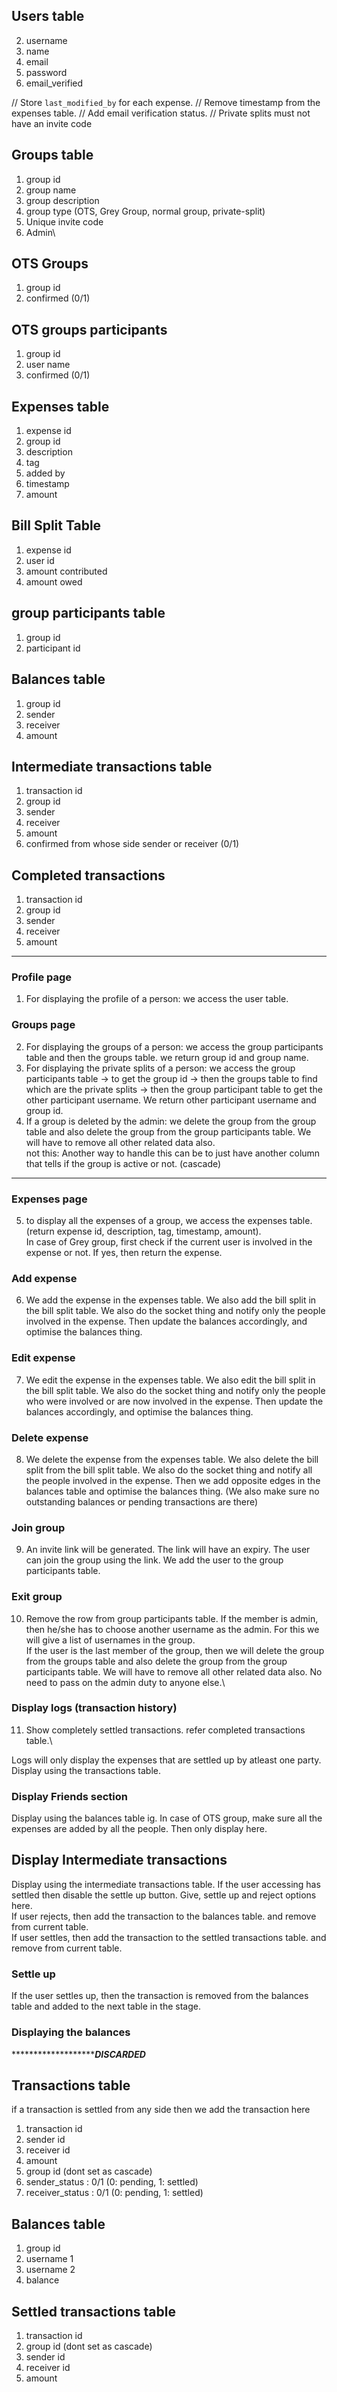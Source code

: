 ## Users table
2. username
3. name
4. email
5. password
6. email_verified


// Store `last_modified_by` for each expense.
// Remove timestamp from the expenses table.
// Add email verification status.
// Private splits must not have an invite code

## Groups table
1. group id
2. group name
3. group description
4. group type (OTS, Grey Group, normal group, private-split)
5. Unique invite code
6. Admin\

## OTS Groups
1. group id
2. confirmed (0/1)

## OTS groups participants
1. group id
2. user name
3. confirmed (0/1)

## Expenses table
1. expense id
2. group id
3. description
4. tag
5. added by
6. timestamp
7. amount

## Bill Split Table
1. expense id
2. user id
3. amount contributed
4. amount owed

## group participants table
1. group id
2. participant id


## Balances table
1. group id
2. sender
3. receiver
4. amount

## Intermediate transactions table
1. transaction id
2. group id
3. sender
4. receiver
5. amount
6. confirmed from whose side sender or receiver (0/1)

## Completed transactions
1. transaction id
2. group id
3. sender
4. receiver
5. amount


---
### Profile page
1. For displaying the profile of a person: we access the user table.

### Groups page
2. For displaying the groups of a person: we access the group participants table and then the groups table. we return group id and group name.
3. For displaying the private splits of a person: we access the group participants table -> to get the group id -> then the groups table to find which are the private splits -> then the group participant table to get the other participant username. We return other participant username and group id.
4. If a group is deleted by the admin: we delete the group from the group table and also delete the group from the group participants table. We will have to remove all other related data also.\
not this: Another way to handle this can be to just have another column that tells if the group is active or not.
(cascade)
******

### Expenses page

5. to display all the expenses of a group, we access the expenses table. (return expense id, description, tag, timestamp, amount).\
In case of Grey group, first check if the current user is involved in the expense or not. If yes, then return the expense.

### Add expense
6. We add the expense in the expenses table. We also add the bill split in the bill split table. We also do the socket thing and notify only the people involved in the expense. Then update the balances accordingly, and optimise the balances thing.


### Edit expense
7. We edit the expense in the expenses table. We also edit the bill split in the bill split table. We also do the socket thing and notify only the people who were involved or are now involved in the expense. Then update the balances accordingly, and optimise the balances thing.

### Delete expense
8. We delete the expense from the expenses table. We also delete the bill split from the bill split table. We also do the socket thing and notify all the people involved in the expense. Then we add opposite edges in the balances table and optimise the balances thing. (We also make sure no outstanding balances or pending transactions are there)

### Join group
9. An invite link will be generated. The link will have an expiry. The user can join the group using the link. We add the user to the group participants table.

### Exit group
10. Remove the row from group participants table. If the member is admin, then he/she has to choose another username as the admin. For this we will give a list of usernames in the group.\
If the user is the last member of the group, then we will delete the group from the groups table and also delete the group from the group participants table. We will have to remove all other related data also. No need to pass on the admin duty to anyone else.\

### Display logs (transaction history)
11. Show  completely settled transactions. refer completed transactions table.\


Logs will only display the expenses that are settled up by atleast one party. Display using the transactions table.



### Display Friends section
Display using the balances table ig.
In case of OTS group, make sure all the expenses are added by all the people. Then only display here.

## Display Intermediate transactions
Display using the intermediate transactions table. If the user accessing has settled then disable the settle up button. Give, settle up and reject options here.\
If user rejects, then add the transaction to the balances table. and remove from current table.\
If user settles, then add the transaction to the settled transactions table. and remove from current table.


### Settle up
If the user settles up, then the transaction is removed from the balances table and added to the next table in the stage.

### Displaying the balances






********************************************DISCARDED*************************

## Transactions table   
if a transaction is settled from any side then we add the transaction here
1. transaction id
2. sender id
3. receiver id
4. amount
5. group id     (dont set as cascade)
6. sender_status : 0/1 (0: pending, 1: settled)
7. receiver_status : 0/1 (0: pending, 1: settled)


## Balances table
1. group id
2. username 1
3. username 2
4. balance


## Settled transactions table
1. transaction id
2. group id     (dont set as cascade)
3. sender id
4. receiver id
5. amount
